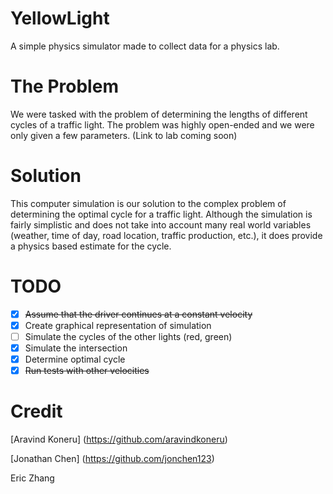 YellowLight
===========

A simple physics simulator made to collect data for a physics lab. 

The Problem
===========

We were tasked with the problem of determining the lengths of different cycles of a traffic light. The problem was highly open-ended and we were only given a few parameters. (Link to lab coming soon)

Solution
========

This computer simulation is our solution to the complex problem of determining the optimal cycle for a traffic light. Although the simulation is fairly simplistic and does not take into account many real world variables (weather, time of day, road location, traffic production, etc.), it does provide a physics based estimate for the cycle. 

TODO
====

- [x] ~~Assume that the driver continues at a constant velocity~~
- [x] Create graphical representation of simulation 
- [ ] Simulate the cycles of the other lights (red, green)
- [x] Simulate the intersection 
- [x] Determine optimal cycle 
- [x] ~~Run tests with other velocities~~

Credit
======

[Aravind Koneru] (https://github.com/aravindkoneru)

[Jonathan Chen] (https://github.com/jonchen123)

Eric Zhang

